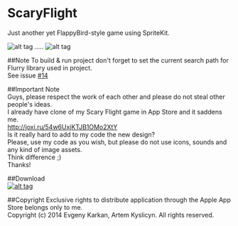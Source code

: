 ScaryFlight
===========

Just another yet FlappyBird-style game using SpriteKit.   

![alt tag](https://raw.github.com/EvgenyKarkan/ScaryFlight/master/ScaryFlight/ScaryFlight/Resources/Screen2.png) ..... 
![alt tag](https://raw.github.com/EvgenyKarkan/ScaryFlight/master/ScaryFlight/ScaryFlight/Resources/Screen.png)   

##Note
To build & run project don't forget to set the current search path for Flurry library used in project.   
See issue [#14](https://github.com/EvgenyKarkan/ScaryFlight/issues/14) 

##Important Note  
Guys, please respect the work of each other and please do not steal other people's ideas.    
I already have clone of my Scary Flight game in App Store and it saddens me.  
http://joxi.ru/54w6UxjKTJB1OMo2XtY    
Is it really hard to add to my сode the new design?    
Please, use my code as you wish, but please do not use icons, sounds and any kind of image assets.    
Think difference ;)   
Thanks! 

##Download    
[![alt tag](https://raw.github.com/EvgenyKarkan/ScaryFlight/master/ScaryFlight/ScaryFlight/Resources/Download_on_the_App_Store_Badge_US-UK_135x40.png)](https://itunes.apple.com/ua/app/scary-flight/id824428528?mt=8)

##Copyright
Exclusive rights to distribute application through the Apple App Store belongs only to me.    
Copyright (c) 2014 Evgeny Karkan, Artem Kyslicyn. All rights reserved.
